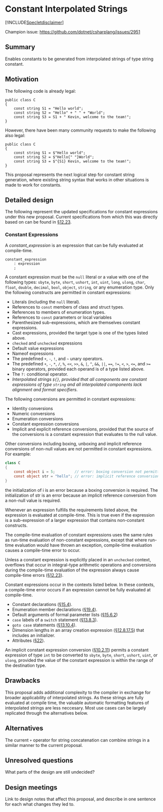 # Constant Interpolated Strings

[!INCLUDE[Specletdisclaimer](../speclet-disclaimer.md)]

Champion issue: <https://github.com/dotnet/csharplang/issues/2951>

## Summary
[summary]: #summary

Enables constants to be generated from interpolated strings of type string constant.

## Motivation
[motivation]: #motivation

The following code is already legal:
```
public class C
{
    const string S1 = "Hello world";
    const string S2 = "Hello" + " " + "World";
    const string S3 = S1 + " Kevin, welcome to the team!";
}
```
However, there have been many community requests to make the following also legal:
```
public class C
{
    const string S1 = $"Hello world";
    const string S2 = $"Hello{" "}World";
    const string S3 = $"{S1} Kevin, welcome to the team!";
}
```
This proposal represents the next logical step for constant string generation, where existing string syntax that works in other situations is made to work for constants.

## Detailed design
[design]: #detailed-design

The following represent the updated specifications for constant expressions under this new proposal. Current specifications from which this was directly based on can be found in [§12.23](https://github.com/dotnet/csharpstandard/blob/draft-v8/standard/expressions.md#1223-constant-expressions).

### Constant Expressions

A *constant_expression* is an expression that can be fully evaluated at compile-time.

```antlr
constant_expression
    : expression
    ;
```

A constant expression must be the `null` literal or a value with one of  the following types: `sbyte`, `byte`, `short`, `ushort`, `int`, `uint`, `long`, `ulong`, `char`, `float`, `double`, `decimal`, `bool`, `object`, `string`, or any enumeration type. Only the following constructs are permitted in constant expressions:

*  Literals (including the `null` literal).
*  References to `const` members of class and struct types.
*  References to members of enumeration types.
*  References to `const` parameters or local variables
*  Parenthesized sub-expressions, which are themselves constant expressions.
*  Cast expressions, provided the target type is one of the types listed above.
*  `checked` and `unchecked` expressions
*  Default value expressions
*  Nameof expressions
*  The predefined `+`, `-`, `!`, and `~` unary operators.
*  The predefined `+`, `-`, `*`, `/`, `%`, `<<`, `>>`, `&`, `|`, `^`, `&&`, `||`, `==`, `!=`, `<`, `>`, `<=`, and `>=` binary operators, provided each operand is of a type listed above.
*  The `?:` conditional operator.
*  *Interpolated strings `${}`, provided that all components are constant expressions of type `string` and all interpolated components lack alignment and format specifiers.*

The following conversions are permitted in constant expressions:

*  Identity conversions
*  Numeric conversions
*  Enumeration conversions
*  Constant expression conversions
*  Implicit and explicit reference conversions, provided that the source of the conversions is a constant expression that evaluates to the null value.

Other conversions including boxing, unboxing and implicit reference conversions of non-null values are not permitted in constant expressions. For example:
```csharp
class C 
{
    const object i = 5;         // error: boxing conversion not permitted
    const object str = "hello"; // error: implicit reference conversion
}
```
the initialization of i is an error because a boxing conversion is required. The initialization of str is an error because an implicit reference conversion from a non-null value is required.

Whenever an expression fulfills the requirements listed above, the expression is evaluated at compile-time. This is true even if the expression is a sub-expression of a larger expression that contains non-constant constructs.

The compile-time evaluation of constant expressions uses the same rules as run-time evaluation of non-constant expressions, except that where run-time evaluation would have thrown an exception, compile-time evaluation causes a compile-time error to occur.

Unless a constant expression is explicitly placed in an `unchecked` context, overflows that occur in integral-type arithmetic operations and conversions during the compile-time evaluation of the expression always cause compile-time errors ([§12.23](https://github.com/dotnet/csharpstandard/blob/draft-v8/standard/expressions.md#1223-constant-expressions)).

Constant expressions occur in the contexts listed below. In these contexts, a compile-time error occurs if an expression cannot be fully evaluated at compile-time.

*  Constant declarations ([§15.4](https://github.com/dotnet/csharpstandard/blob/draft-v8/standard/classes.md#154-constants)).
*  Enumeration member declarations ([§19.4](https://github.com/dotnet/csharpstandard/blob/draft-v8/standard/enums.md#194-enum-members)).
*  Default arguments of formal parameter lists ([§15.6.2](https://github.com/dotnet/csharpstandard/blob/draft-v8/standard/classes.md#1562-method-parameters))
*  `case` labels of a `switch` statement ([§13.8.3](https://github.com/dotnet/csharpstandard/blob/draft-v8/standard/statements.md#1383-the-switch-statement)).
*  `goto case` statements ([§13.10.4](https://github.com/dotnet/csharpstandard/blob/draft-v8/standard/statements.md#13104-the-goto-statement)).
*  Dimension lengths in an array creation expression ([§12.8.17.5](https://github.com/dotnet/csharpstandard/blob/draft-v/standard/expressions.md#128175-array-creation-expressions)) that includes an initializer.
*  Attributes ([§22](https://github.com/dotnet/csharpstandard/blob/draft-v8/standard/attributes.md#22-attributes)).

An implicit constant expression conversion ([§10.2.11](https://github.com/dotnet/csharpstandard/blob/draft-v8/standard/conversions.md#10211-implicit-constant-expression-conversions)) permits a constant expression of type `int` to be converted to `sbyte`, `byte`, `short`, `ushort`, `uint`, or `ulong`, provided the value of the constant expression is within the range of the destination type.

## Drawbacks
[drawbacks]: #drawbacks

This proposal adds additional complexity to the compiler in exchange for broader applicability of interpolated strings. As these strings are fully evaluated at compile time, the valuable automatic formatting features of interpolated strings are less neccesary. Most use cases can be largely replicated through the alternatives below.

## Alternatives
[alternatives]: #alternatives

The current `+` operator for string concatenation can combine strings in a similar manner to the current proposal.

## Unresolved questions
[unresolved]: #unresolved-questions

What parts of the design are still undecided?

## Design meetings

Link to design notes that affect this proposal, and describe in one sentence for each what changes they led to.


